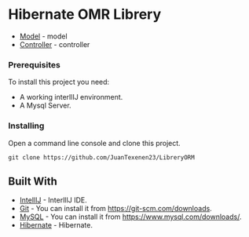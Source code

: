 # Hibernate OMR Librery

* [Model](https://github.com/JuanTexenen23/LibreryORM/tree/main/src/model) - model
* [Controller](https://github.com/JuanTexenen23/LibreryORM/tree/main/src/controlador) - controller

### Prerequisites

To install this project you need:
* A working interllIJ environment.
* A Mysql Server.

### Installing

Open a command line console and clone this project.

```
git clone https://github.com/JuanTexenen23/LibreryORM
```

## Built With

* [IntellIJ](https://www.jetbrains.com/idea/) - InterllIJ IDE.
* [Git](https://git-scm.com) - You can install it from https://git-scm.com/downloads.
* [MySQL](https://www.mysql.com) - You can install it from https://www.mysql.com/downloads/.
* [Hibernate](https://hibernate.org/) - Hibernate.
